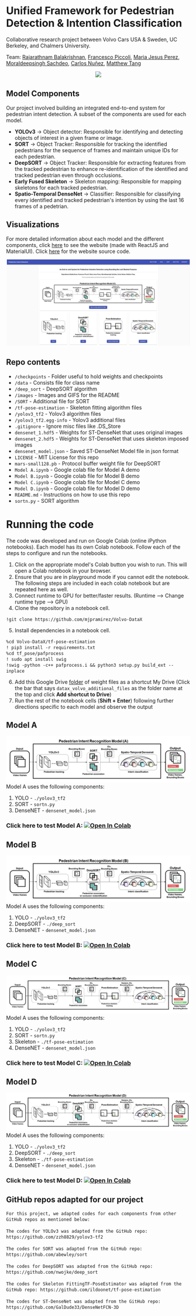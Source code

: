 # Unified Framework for Pedestrian Detection & Intention Classification 

Collaborative research project between Volvo Cars USA & Sweden, UC Berkeley, and Chalmers University.

Team: [Rajarathnam Balakrishnan](https://www.linkedin.com/in/rajarathnam-balakrishnan-7b447b135/), [Francesco Piccoli](https://www.linkedin.com/in/francesco-piccoli/), [Maria Jesus Perez](https://www.linkedin.com/in/maria-jesus-perez-brown/), [Moraldeepsingh Sachdeo](https://www.linkedin.com/in/moraldeepsingh/), [Carlos Nuñez](https://www.linkedin.com/in/carlosnunezcardenas/), [Matthew Tang](https://www.linkedin.com/in/matthewgtang/)

<p align='center'>
    <img src="./images/modelC2.gif" width="400px"/>
</p>

## Model Components
Our project involved building an integrated end-to-end system for pedestrian intent detection. A subset of the components are used for each model.
* **YOLOv3** -> Object detector: Responsible for identifying and detecting objects of interest in a given frame or image.
* **SORT** -> Object Tracker: Responsible for tracking the identified pedestrians for the sequence of frames and maintain unique IDs for each pedestrian.
* **DeepSORT** -> Object Tracker: Responsible for extracting features from the tracked pedestrian to enhance re-identification of the identified and tracked pedestrian even through occlusions.
* **Early Fused Skeleton** -> Skeleton mapping: Responsible for mapping skeletons for each tracked pedestrian.
* **Spatio-Temporal DenseNet** -> Classifier: Responsible for classifying every identified and tracked pedestrian's intention by using the last 16 frames of a pedetrian.

## Visualizations
For more detailed information about each model and the different components, click [here](https://matthew29tang.github.io/pid-model/) to see the website (made with ReactJS and MaterialUI). Click [here](https://github.com/matthew29tang/pid-model) for the website source code.

<p align='center'>
<a href='https://matthew29tang.github.io/pid-model/#/'>
<img src="images/website.JPG?raw=true" width="500px"/>
</a>
</p>

## Repo contents
* `/checkpoints` - Folder useful to hold weights and checkpoints
* `/data` - Consists file for class name
* `/deep_sort` - DeepSORT algorithm 
* `/images` - Images and GIFS for the README
* `/SORT` - Additional file for SORT
* `/tf-pose-estimation` - Skeleton fitting algorithm files
* `/yolov3_tf2` - Yolov3 algorithm files
* `/yolov3_tf2.egg-info` - Yolov3 additional files
* `.gitignore` - Ignore misc files like .DS_Store
* `densenet_1.hdf5` - Weights for ST-DenseNet that uses original images
* `densenet_2.hdf5` - Weights for ST-DenseNet that uses skeleton imposed images
* `densenet_model.json` - Saved ST-DenseNet Model file in json format
* `LICENSE` - MIT License for this repo
* `mars-small128.pb` - Protocol buffer weight file for DeepSORT
* `Model A.ipynb` - Google colab file for Model A demo
* `Model B.ipynb` - Google colab file for Model B demo
* `Model C.ipynb` - Google colab file for Model C demo
* `Model D.ipynb` - Google colab file for Model D demo
* `README.md` - Instructions on how to use this repo
* `sortn.py` - SORT algorithm

# Running the code
The code was developed and run on Google Colab (online iPython notebooks). Each model has its own Colab notebook. Follow each of the steps to configure and run the notebooks.
1. Click on the appropriate model's Colab button you wish to run. This will open a Colab notebook in your browser.
2. Ensure that you are in playground mode if you cannot edit the notebook. The following steps are included in each colab notebook but are repeated here as well.
3. Connect runtime to GPU for better/faster results. (Runtime --> Change runtime type --> GPU)
4. Clone the repository in a notebook cell.
```
!git clone https://github.com/mjpramirez/Volvo-DataX
```
5. Install dependencies in a notebook cell.
```
%cd Volvo-DataX/tf-pose-estimation
! pip3 install -r requirements.txt
%cd tf_pose/pafprocess
! sudo apt install swig
!swig -python -c++ pafprocess.i && python3 setup.py build_ext --inplace
```
6. Add this Google Drive [folder](https://drive.google.com/drive/folders/1HxKtxBva3US2AJfohlKfjYSdhHvjt2Yc?usp=sharing) of weight files as a shortcut My Drive (Click the bar that says `datax_volvo_additional_files` as the folder name at the top and click **Add shortcut to Drive**)
7. Run the rest of the notebook cells (**Shift + Enter**) following further directions specific to each model and observe the output

## Model A
![model A](./images/modelA.png)
Model A uses the following components:
1. YOLO - `./yolov3_tf2`
2. SORT - `sortn.py`
3. DenseNET - `densenet_model.json`

### Click here to test Model A: [![Open In Colab](https://colab.research.google.com/assets/colab-badge.svg)](https://colab.research.google.com/drive/1InGYCg_SEosqumijaGyWzC9VoLPm5ZEx?usp=sharing)

## Model B
![model B](./images/modelB.png)
Model A uses the following components:
1. YOLO - `./yolov3_tf2`
2. DeepSORT - `./deep_sort`
3. DenseNET - `densenet_model.json`

### Click here to test Model B: [![Open In Colab](https://colab.research.google.com/assets/colab-badge.svg)](https://colab.research.google.com/drive/19YmKS3KZvl86tDN4CWDEZ7lPWjFWWrQQ?usp=sharing)

## Model C
![model C](./images/modelC.png)
Model A uses the following components:
1. YOLO - `./yolov3_tf2`
2. SORT - `sortn.py`
3. Skeleton - `./tf-pose-estimation`
4. DenseNET - `densenet_model.json`

### Click here to test Model C: [![Open In Colab](https://colab.research.google.com/assets/colab-badge.svg)](https://colab.research.google.com/drive/1d8PEeSdVlP0JogKwkytvFeyXXPu_qfXg?usp=sharing)

## Model D
![model D](./images/modelD.png)
Model A uses the following components:
1. YOLO - `./yolov3_tf2`
2. DeepSORT - `./deep_sort`
3. Skeleton - `./tf-pose-estimation`
4. DenseNET - `densenet_model.json`

### Click here to test Model D: [![Open In Colab](https://colab.research.google.com/assets/colab-badge.svg)](https://colab.research.google.com/drive/1zBR_MaibETkvZWhUiWrnwhQbmJRnko9j?usp=sharing)


## GitHub repos adapted for our project
```
For this project, we adapted codes for each components from other GitHub repos as mentioned below:

The codes for YOLOv3 was adapted from the GitHub repo: https://github.com/zzh8829/yolov3-tf2

The codes for SORT was adapted from the GitHub repo: https://github.com/abewley/sort

The codes for DeepSORT was adapted from the GitHub repo: https://github.com/nwojke/deep_sort

The codes for Skeleton FittingTF-PoseEstimator was adapted from the GitHub repo: https://github.com/ildoonet/tf-pose-estimation

The codes for ST-DenseNet was adapted from the GitHub repo: https://github.com/GalDude33/DenseNetFCN-3D
```
